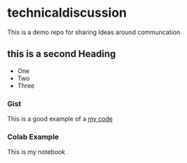 # technicaldiscussion
This is a demo repo for sharing Ideas around communcation


## this is a second Heading

* One 
* Two
* Three


### Gist

This is a good example of a [my code](https://gist.github.com/harrisonmorgana/bf3f68eb0153be44e9a96af9d57a7533)


### Colab Example 

This is my notebook 
